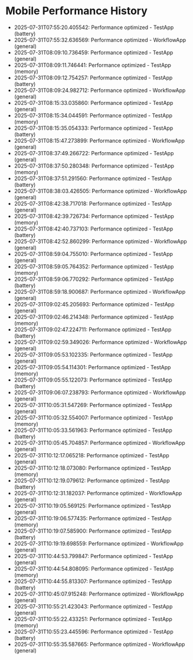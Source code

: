 # Mobile Performance History

- 2025-07-31T07:55:20.405542: Performance optimized - TestApp (battery)
- 2025-07-31T07:55:32.636569: Performance optimized - WorkflowApp (general)
- 2025-07-31T08:09:10.736459: Performance optimized - TestApp (general)
- 2025-07-31T08:09:11.746441: Performance optimized - TestApp (memory)
- 2025-07-31T08:09:12.754257: Performance optimized - TestApp (battery)
- 2025-07-31T08:09:24.982712: Performance optimized - WorkflowApp (general)
- 2025-07-31T08:15:33.035860: Performance optimized - TestApp (general)
- 2025-07-31T08:15:34.044591: Performance optimized - TestApp (memory)
- 2025-07-31T08:15:35.054333: Performance optimized - TestApp (battery)
- 2025-07-31T08:15:47.273899: Performance optimized - WorkflowApp (general)
- 2025-07-31T08:37:49.266722: Performance optimized - TestApp (general)
- 2025-07-31T08:37:50.280348: Performance optimized - TestApp (memory)
- 2025-07-31T08:37:51.291560: Performance optimized - TestApp (battery)
- 2025-07-31T08:38:03.426505: Performance optimized - WorkflowApp (general)
- 2025-07-31T08:42:38.717018: Performance optimized - TestApp (general)
- 2025-07-31T08:42:39.726734: Performance optimized - TestApp (memory)
- 2025-07-31T08:42:40.737103: Performance optimized - TestApp (battery)
- 2025-07-31T08:42:52.860299: Performance optimized - WorkflowApp (general)
- 2025-07-31T08:59:04.755010: Performance optimized - TestApp (general)
- 2025-07-31T08:59:05.764352: Performance optimized - TestApp (memory)
- 2025-07-31T08:59:06.770292: Performance optimized - TestApp (battery)
- 2025-07-31T08:59:18.900687: Performance optimized - WorkflowApp (general)
- 2025-07-31T09:02:45.205693: Performance optimized - TestApp (general)
- 2025-07-31T09:02:46.214348: Performance optimized - TestApp (memory)
- 2025-07-31T09:02:47.224711: Performance optimized - TestApp (battery)
- 2025-07-31T09:02:59.349026: Performance optimized - WorkflowApp (general)
- 2025-07-31T09:05:53.102335: Performance optimized - TestApp (general)
- 2025-07-31T09:05:54.114301: Performance optimized - TestApp (memory)
- 2025-07-31T09:05:55.122073: Performance optimized - TestApp (battery)
- 2025-07-31T09:06:07.238793: Performance optimized - WorkflowApp (general)
- 2025-07-31T10:05:31.547269: Performance optimized - TestApp (general)
- 2025-07-31T10:05:32.554007: Performance optimized - TestApp (memory)
- 2025-07-31T10:05:33.561963: Performance optimized - TestApp (battery)
- 2025-07-31T10:05:45.704857: Performance optimized - WorkflowApp (general)
- 2025-07-31T10:12:17.065218: Performance optimized - TestApp (general)
- 2025-07-31T10:12:18.073080: Performance optimized - TestApp (memory)
- 2025-07-31T10:12:19.079612: Performance optimized - TestApp (battery)
- 2025-07-31T10:12:31.182037: Performance optimized - WorkflowApp (general)
- 2025-07-31T10:19:05.569125: Performance optimized - TestApp (general)
- 2025-07-31T10:19:06.577435: Performance optimized - TestApp (memory)
- 2025-07-31T10:19:07.585900: Performance optimized - TestApp (battery)
- 2025-07-31T10:19:19.698559: Performance optimized - WorkflowApp (general)
- 2025-07-31T10:44:53.799847: Performance optimized - TestApp (general)
- 2025-07-31T10:44:54.808095: Performance optimized - TestApp (memory)
- 2025-07-31T10:44:55.813307: Performance optimized - TestApp (battery)
- 2025-07-31T10:45:07.915248: Performance optimized - WorkflowApp (general)
- 2025-07-31T10:55:21.423043: Performance optimized - TestApp (general)
- 2025-07-31T10:55:22.433251: Performance optimized - TestApp (memory)
- 2025-07-31T10:55:23.445596: Performance optimized - TestApp (battery)
- 2025-07-31T10:55:35.587665: Performance optimized - WorkflowApp (general)
